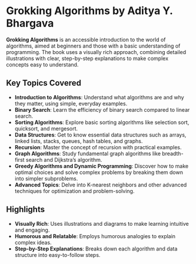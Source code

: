 # Grokking Algorithms by Aditya Y. Bhargava

**Grokking Algorithms** is an accessible introduction to the world of algorithms, aimed at beginners and those with a basic understanding of programming. The book uses a visually rich approach, combining detailed illustrations with clear, step-by-step explanations to make complex concepts easy to understand.

## Key Topics Covered

- **Introduction to Algorithms**: Understand what algorithms are and why they matter, using simple, everyday examples.
- **Binary Search**: Learn the efficiency of binary search compared to linear search.
- **Sorting Algorithms**: Explore basic sorting algorithms like selection sort, quicksort, and mergesort.
- **Data Structures**: Get to know essential data structures such as arrays, linked lists, stacks, queues, hash tables, and graphs.
- **Recursion**: Master the concept of recursion with practical examples.
- **Graph Algorithms**: Study fundamental graph algorithms like breadth-first search and Dijkstra’s algorithm.
- **Greedy Algorithms and Dynamic Programming**: Discover how to make optimal choices and solve complex problems by breaking them down into simpler subproblems.
- **Advanced Topics**: Delve into K-nearest neighbors and other advanced techniques for optimization and problem-solving.

## Highlights

- **Visually Rich**: Uses illustrations and diagrams to make learning intuitive and engaging.
- **Humorous and Relatable**: Employs humorous analogies to explain complex ideas.
- **Step-by-Step Explanations**: Breaks down each algorithm and data structure into easy-to-follow steps.
